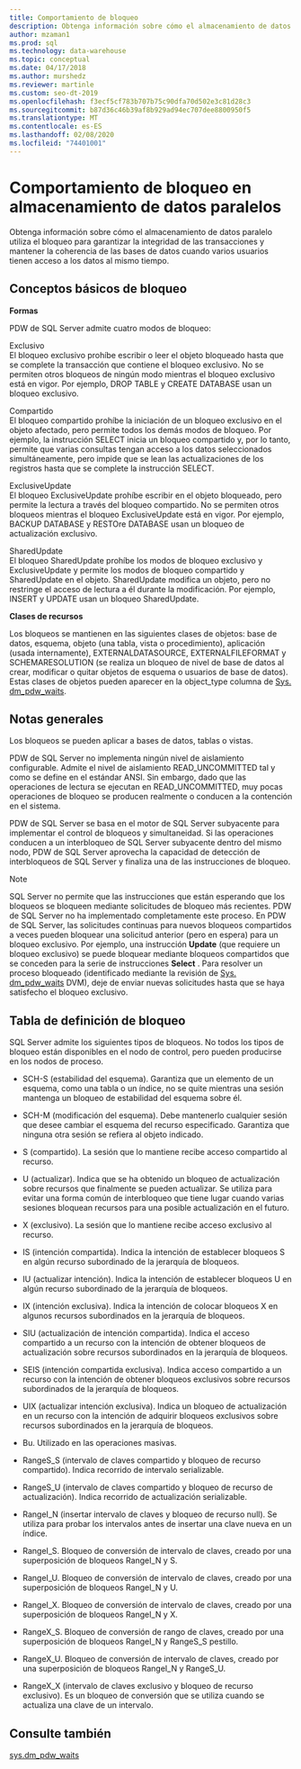 ```yaml
---
title: Comportamiento de bloqueo
description: Obtenga información sobre cómo el almacenamiento de datos paralelo utiliza el bloqueo para garantizar la integridad de las transacciones y mantener la coherencia de las bases de datos cuando varios usuarios tienen acceso a los datos al mismo tiempo.
author: mzaman1
ms.prod: sql
ms.technology: data-warehouse
ms.topic: conceptual
ms.date: 04/17/2018
ms.author: murshedz
ms.reviewer: martinle
ms.custom: seo-dt-2019
ms.openlocfilehash: f3ecf5cf783b707b75c90dfa70d502e3c81d28c3
ms.sourcegitcommit: b87d36c46b39af8b929ad94ec707dee8800950f5
ms.translationtype: MT
ms.contentlocale: es-ES
ms.lasthandoff: 02/08/2020
ms.locfileid: "74401001"
---
```

# <a name="locking-behavior-in-parallel-data-warehouse"></a>Comportamiento de bloqueo en almacenamiento de datos paralelos
Obtenga información sobre cómo el almacenamiento de datos paralelo utiliza el bloqueo para garantizar la integridad de las transacciones y mantener la coherencia de las bases de datos cuando varios usuarios tienen acceso a los datos al mismo tiempo.  
  
## <a name="Basics"></a>Conceptos básicos de bloqueo  
**Formas**  
  
PDW de SQL Server admite cuatro modos de bloqueo:  
  
Exclusivo  
El bloqueo exclusivo prohíbe escribir o leer el objeto bloqueado hasta que se complete la transacción que contiene el bloqueo exclusivo. No se permiten otros bloqueos de ningún modo mientras el bloqueo exclusivo está en vigor. Por ejemplo, DROP TABLE y CREATE DATABASE usan un bloqueo exclusivo.  
  
Compartido  
El bloqueo compartido prohíbe la iniciación de un bloqueo exclusivo en el objeto afectado, pero permite todos los demás modos de bloqueo. Por ejemplo, la instrucción SELECT inicia un bloqueo compartido y, por lo tanto, permite que varias consultas tengan acceso a los datos seleccionados simultáneamente, pero impide que se lean las actualizaciones de los registros hasta que se complete la instrucción SELECT.  
  
ExclusiveUpdate  
El bloqueo ExclusiveUpdate prohíbe escribir en el objeto bloqueado, pero permite la lectura a través del bloqueo compartido. No se permiten otros bloqueos mientras el bloqueo ExclusiveUpdate está en vigor. Por ejemplo, BACKUP DATABASE y RESTOre DATABASE usan un bloqueo de actualización exclusivo.  
  
SharedUpdate  
El bloqueo SharedUpdate prohíbe los modos de bloqueo exclusivo y ExclusiveUpdate y permite los modos de bloqueo compartido y SharedUpdate en el objeto. SharedUpdate modifica un objeto, pero no restringe el acceso de lectura a él durante la modificación. Por ejemplo, INSERT y UPDATE usan un bloqueo SharedUpdate.  
  
**Clases de recursos**  
  
Los bloqueos se mantienen en las siguientes clases de objetos: base de datos, esquema, objeto (una tabla, vista o procedimiento), aplicación (usada internamente), EXTERNALDATASOURCE, EXTERNALFILEFORMAT y SCHEMARESOLUTION (se realiza un bloqueo de nivel de base de datos al crear, modificar o quitar objetos de esquema o usuarios de base de datos). Estas clases de objetos pueden aparecer en la object_type columna de [Sys. dm_pdw_waits](../relational-databases/system-dynamic-management-views/sys-dm-pdw-waits-transact-sql.md).  
  
## <a name="Remarks"></a>Notas generales  
Los bloqueos se pueden aplicar a bases de datos, tablas o vistas.  
  
PDW de SQL Server no implementa ningún nivel de aislamiento configurable. Admite el nivel de aislamiento READ_UNCOMMITTED tal y como se define en el estándar ANSI. Sin embargo, dado que las operaciones de lectura se ejecutan en READ_UNCOMMITTED, muy pocas operaciones de bloqueo se producen realmente o conducen a la contención en el sistema.  
  
PDW de SQL Server se basa en el motor de SQL Server subyacente para implementar el control de bloqueos y simultaneidad. Si las operaciones conducen a un interbloqueo de SQL Server subyacente dentro del mismo nodo, PDW de SQL Server aprovecha la capacidad de detección de interbloqueos de SQL Server y finaliza una de las instrucciones de bloqueo.  
  
> [!NOTE]  
> SQL Server no permite que las instrucciones que están esperando que los bloqueos se bloqueen mediante solicitudes de bloqueo más recientes. PDW de SQL Server no ha implementado completamente este proceso. En PDW de SQL Server, las solicitudes continuas para nuevos bloqueos compartidos a veces pueden bloquear una solicitud anterior (pero en espera) para un bloqueo exclusivo. Por ejemplo, una instrucción **Update** (que requiere un bloqueo exclusivo) se puede bloquear mediante bloqueos compartidos que se conceden para la serie de instrucciones **Select** . Para resolver un proceso bloqueado (identificado mediante la revisión de [Sys. dm_pdw_waits](../relational-databases/system-dynamic-management-views/sys-dm-pdw-waits-transact-sql.md) DVM), deje de enviar nuevas solicitudes hasta que se haya satisfecho el bloqueo exclusivo.  
  
## <a name="lock-definition-table"></a>Tabla de definición de bloqueo  
SQL Server admite los siguientes tipos de bloqueos. No todos los tipos de bloqueo están disponibles en el nodo de control, pero pueden producirse en los nodos de proceso.  
  
-   SCH-S (estabilidad del esquema). Garantiza que un elemento de un esquema, como una tabla o un índice, no se quite mientras una sesión mantenga un bloqueo de estabilidad del esquema sobre él.  
  
-   SCH-M (modificación del esquema). Debe mantenerlo cualquier sesión que desee cambiar el esquema del recurso especificado. Garantiza que ninguna otra sesión se refiera al objeto indicado.  
  
-   S (compartido). La sesión que lo mantiene recibe acceso compartido al recurso.  
  
-   U (actualizar). Indica que se ha obtenido un bloqueo de actualización sobre recursos que finalmente se pueden actualizar. Se utiliza para evitar una forma común de interbloqueo que tiene lugar cuando varias sesiones bloquean recursos para una posible actualización en el futuro.  
  
-   X (exclusivo). La sesión que lo mantiene recibe acceso exclusivo al recurso.  
  
-   IS (intención compartida). Indica la intención de establecer bloqueos S en algún recurso subordinado de la jerarquía de bloqueos.  
  
-   IU (actualizar intención). Indica la intención de establecer bloqueos U en algún recurso subordinado de la jerarquía de bloqueos.  
  
-   IX (intención exclusiva). Indica la intención de colocar bloqueos X en algunos recursos subordinados en la jerarquía de bloqueos.  
  
-   SIU (actualización de intención compartida). Indica el acceso compartido a un recurso con la intención de obtener bloqueos de actualización sobre recursos subordinados en la jerarquía de bloqueos.  
  
-   SEIS (intención compartida exclusiva). Indica acceso compartido a un recurso con la intención de obtener bloqueos exclusivos sobre recursos subordinados de la jerarquía de bloqueos.  
  
-   UIX (actualizar intención exclusiva). Indica un bloqueo de actualización en un recurso con la intención de adquirir bloqueos exclusivos sobre recursos subordinados en la jerarquía de bloqueos.  
  
-   Bu. Utilizado en las operaciones masivas.  
  
-   RangeS_S (intervalo de claves compartido y bloqueo de recurso compartido). Indica recorrido de intervalo serializable.  
  
-   RangeS_U (intervalo de claves compartido y bloqueo de recurso de actualización). Indica recorrido de actualización serializable.  
  
-   RangeI_N (insertar intervalo de claves y bloqueo de recurso null). Se utiliza para probar los intervalos antes de insertar una clave nueva en un índice.  
  
-   RangeI_S. Bloqueo de conversión de intervalo de claves, creado por una superposición de bloqueos RangeI_N y S.  
  
-   RangeI_U. Bloqueo de conversión de intervalo de claves, creado por una superposición de bloqueos RangeI_N y U.  
  
-   RangeI_X. Bloqueo de conversión de intervalo de claves, creado por una superposición de bloqueos RangeI_N y X.  
  
-   RangeX_S. Bloqueo de conversión de rango de claves, creado por una superposición de bloqueos RangeI_N y RangeS_S pestillo.  
  
-   RangeX_U. Bloqueo de conversión de intervalo de claves, creado por una superposición de bloqueos RangeI_N y RangeS_U.  
  
-   RangeX_X (intervalo de claves exclusivo y bloqueo de recurso exclusivo). Es un bloqueo de conversión que se utiliza cuando se actualiza una clave de un intervalo.  
  
## <a name="see-also"></a>Consulte también  
<!-- MISSING LINKS 
[Common Metadata Query Examples &#40;SQL Server PDW&#41;](../sqlpdw/common-metadata-query-examples-sql-server-pdw.md)  
-->
[sys.dm_pdw_waits](../relational-databases/system-dynamic-management-views/sys-dm-pdw-waits-transact-sql.md)  
  
